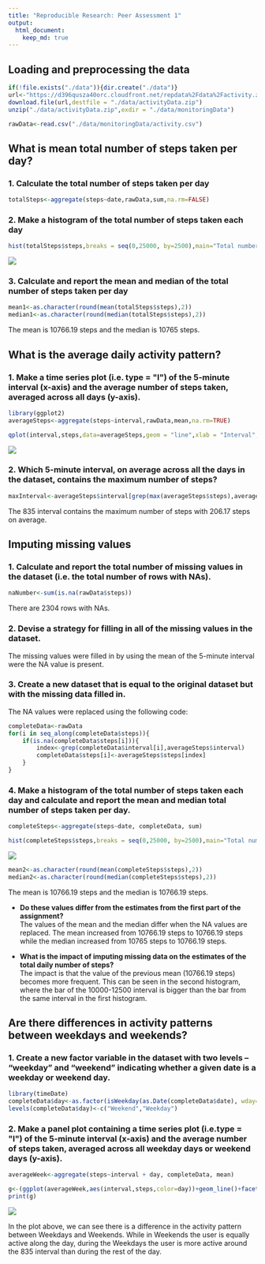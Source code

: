 ```yaml
---
title: "Reproducible Research: Peer Assessment 1"
output: 
  html_document:
    keep_md: true
---
```



## Loading and preprocessing the data

```r
if(!file.exists("./data")){dir.create("./data")}
url<-"https://d396qusza40orc.cloudfront.net/repdata%2Fdata%2Factivity.zip"
download.file(url,destfile = "./data/activityData.zip")
unzip("./data/activityData.zip",exdir = "./data/monitoringData")

rawData<-read.csv("./data/monitoringData/activity.csv")
```

## What is mean total number of steps taken per day?

### 1. Calculate the total number of steps taken per day

```r
totalSteps<-aggregate(steps~date,rawData,sum,na.rm=FALSE)
```


### 2. Make a histogram of the total number of steps taken each day

```r
hist(totalSteps$steps,breaks = seq(0,25000, by=2500),main="Total number of steps taken each day",xlab = "Total steps",col="steelblue")
```

![](PA1_template_files/figure-html/unnamed-chunk-3-1.png)<!-- -->

### 3. Calculate and report the mean and median of the total number of steps taken per day


```r
mean1<-as.character(round(mean(totalSteps$steps),2))
median1<-as.character(round(median(totalSteps$steps),2))
```

The mean is 10766.19 steps and the median is 10765 steps.

## What is the average daily activity pattern?

### 1. Make a time series plot (i.e. type = "l") of the 5-minute interval (x-axis) and the average number of steps taken, averaged across all days (y-axis).

```r
library(ggplot2)
averageSteps<-aggregate(steps~interval,rawData,mean,na.rm=TRUE)

qplot(interval,steps,data=averageSteps,geom = "line",xlab = "Interval",ylab="Average number of steps",main = "Average number of steps per 5-minute interval")
```

![](PA1_template_files/figure-html/unnamed-chunk-5-1.png)<!-- -->

### 2. Which 5-minute interval, on average across all the days in the dataset, contains the maximum number of steps?

```r
maxInterval<-averageSteps$interval[grep(max(averageSteps$steps),averageSteps$steps,FALSE)]
```
The 835 interval contains the maximum number of steps with 206.17 steps on average.

## Imputing missing values

### 1. Calculate and report the total number of missing values in the dataset (i.e. the total number of rows with NAs).

```r
naNumber<-sum(is.na(rawData$steps))
```
There are 2304 rows with NAs.

### 2. Devise a strategy for filling in all of the missing values in the dataset.
The missing values were filled in by using the mean of the 5-minute interval were the NA value is present.

### 3. Create a new dataset that is equal to the original dataset but with the missing data filled in.

The NA values were replaced using the following code:

```r
completeData<-rawData
for(i in seq_along(completeData$steps)){
    if(is.na(completeData$steps[i])){
        index<-grep(completeData$interval[i],averageSteps$interval)
        completeData$steps[i]<-averageSteps$steps[index]    
    }   
}
```



### 4. Make a histogram of the total number of steps taken each day and calculate and report the mean and median total number of steps taken per day. 

```r
completeSteps<-aggregate(steps~date, completeData, sum)

hist(completeSteps$steps,breaks = seq(0,25000, by=2500),main="Total number of steps taken each day",xlab = "Total steps",col="steelblue")
```

![](PA1_template_files/figure-html/unnamed-chunk-9-1.png)<!-- -->

```r
mean2<-as.character(round(mean(completeSteps$steps),2))
median2<-as.character(round(median(completeSteps$steps),2))
```

The mean is 10766.19 steps and the median is 10766.19 steps.

* **Do these values differ from the estimates from the first part of the assignment?**  
The values of the mean and the median differ when the NA values are replaced. The mean increased from 10766.19 steps to 10766.19 steps while the median increased from 10765 steps to 10766.19 steps.
  
* **What is the impact of imputing missing data on the estimates of the total daily number of steps?**  
The impact is that the value of the previous mean (10766.19 steps) becomes more frequent. This can be seen in the second histogram, where the bar of the 10000-12500 interval is bigger than the bar from the same interval in the first histogram. 

## Are there differences in activity patterns between weekdays and weekends?

### 1. Create a new factor variable in the dataset with two levels – “weekday” and “weekend” indicating whether a given date is a weekday or weekend day.

```r
library(timeDate)
completeData$day<-as.factor(isWeekday(as.Date(completeData$date), wday=1:5))
levels(completeData$day)<-c("Weekend","Weekday")
```

### 2. Make a panel plot containing a time series plot (i.e.type = "l") of the 5-minute interval (x-axis) and the average number of steps taken, averaged across all weekday days or weekend days (y-axis). 

```r
averageWeek<-aggregate(steps~interval + day, completeData, mean)

g<-(ggplot(averageWeek,aes(interval,steps,color=day))+geom_line()+facet_wrap(~day,ncol=1,nrow=2)+labs(title = "Average number of steps per day type", x = "5-minute interval", y = "Average number of steps"))
print(g)
```

![](PA1_template_files/figure-html/unnamed-chunk-11-1.png)<!-- -->

In the plot above, we can see there is a difference in the activity pattern between Weekdays and Weekends. While in Weekends the user is equally active along the day, during the Weekdays the user is more active around the 835 interval than during the rest of the day. 
  
  
  
